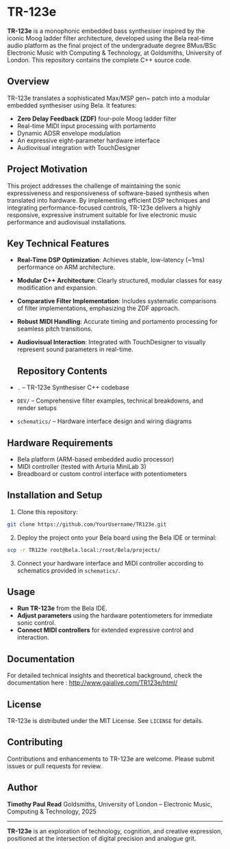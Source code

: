 # TR-123e

**TR-123e** is a monophonic embedded bass synthesiser inspired by the iconic Moog ladder filter architecture, developed using the Bela real-time audio platform as the final project of the undergraduate degree BMus/BSc Electronic Music with Computing & Technology, at Goldsmiths, University of London. This repository contains the complete C++ source code.

## Overview

TR-123e translates a sophisticated Max/MSP gen\~ patch into a modular embedded synthesiser using Bela. It features:

* **Zero Delay Feedback (ZDF)** four-pole Moog ladder filter
* Real-time MIDI input processing with portamento
* Dynamic ADSR envelope modulation
* An expressive eight-parameter hardware interface
* Audiovisual integration with TouchDesigner

## Project Motivation

This project addresses the challenge of maintaining the sonic expressiveness and responsiveness of software-based synthesis when translated into hardware. By implementing efficient DSP techniques and integrating performance-focused controls, TR-123e delivers a highly responsive, expressive instrument suitable for live electronic music performance and audiovisual installations.

## Key Technical Features

* **Real-Time DSP Optimization**: Achieves stable, low-latency (\~1ms) performance on ARM architecture.
* **Modular C++ Architecture**: Clearly structured, modular classes for easy modification and expansion.
* **Comparative Filter Implementation**: Includes systematic comparisons of filter implementations, emphasizing the ZDF approach.
* **Robust MIDI Handling**: Accurate timing and portamento processing for seamless pitch transitions.
* **Audiovisual Interaction**: Integrated with TouchDesigner to visually represent sound parameters in real-time.

  ## Repository Contents

* `.` – TR-123e Synthesiser C++ codebase
* `DEV/` – Comprehensive filter examples, technical breakdowns, and render setups
* `schematics/` – Hardware interface design and wiring diagrams

## Hardware Requirements

* Bela platform (ARM-based embedded audio processor)
* MIDI controller (tested with Arturia MiniLab 3)
* Breadboard or custom control interface with potentiometers

## Installation and Setup

1. Clone this repository:

```bash
git clone https://github.com/YourUsername/TR123e.git
```

2. Deploy the project onto your Bela board using the Bela IDE or terminal:

```bash
scp -r TR123e root@bela.local:/root/Bela/projects/
```

3. Connect your hardware interface and MIDI controller according to schematics provided in `schematics/`.

## Usage

* **Run TR-123e** from the Bela IDE.
* **Adjust parameters** using the hardware potentiometers for immediate sonic control.
* **Connect MIDI controllers** for extended expressive control and interaction.

## Documentation

For detailed technical insights and theoretical background, check the documentation here : http://www.gaialive.com/TR123e/html/

## License

TR-123e is distributed under the MIT License. See `LICENSE` for details.

## Contributing

Contributions and enhancements to TR-123e are welcome. Please submit issues or pull requests for review.

## Author

**Timothy Paul Read**
Goldsmiths, University of London – Electronic Music, Computing & Technology, 2025

---

**TR-123e** is an exploration of technology, cognition, and creative expression, positioned at the intersection of digital precision and analogue grit.
